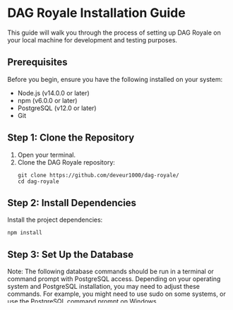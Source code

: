 # DAG Royale Installation Guide

This guide will walk you through the process of setting up DAG Royale on your local machine for development and testing purposes.

## Prerequisites

Before you begin, ensure you have the following installed on your system:

- Node.js (v14.0.0 or later)
- npm (v6.0.0 or later)
- PostgreSQL (v12.0 or later)
- Git

## Step 1: Clone the Repository

1. Open your terminal.
2. Clone the DAG Royale repository:
   ```
   git clone https://github.com/deveur1000/dag-royale/
   cd dag-royale
   ```

## Step 2: Install Dependencies

Install the project dependencies:

```
npm install
```

## Step 3: Set Up the Database

Note: The following database commands should be run in a terminal or command prompt with PostgreSQL access. Depending on your operating system and PostgreSQL installation, you may need to adjust these commands. For example, you might need to use sudo on some systems, or use the PostgreSQL command prompt on Windows.

1. Create a new PostgreSQL database for DAG Royale:
   ```
   CREATE DATABASE dag_royale;
   ```

2. Run the database setup script:
   ```
   psql -U your_postgres_username -d dag_royale -a -f database/setup.sql
   ```
   Replace `your_postgres_username` with your actual PostgreSQL username.

3. Verify that the tables have been created successfully:
   ```
   psql -U your_postgres_username -d dag_royale -c "\dt"
   ```
   You should see `draws` and `distributions` in the list of relations.

## Step 4: Configure Environment Variables

1. Create a `.env` file in the root directory of the project:
   ```
   touch .env
   ```

2. Open the `.env` file in a text editor and add the following variables:
   ```
   DBUSER=your_postgres_username
   PGHOST=localhost
   PGDATABASE=dag_royale
   DBUSERPASSWORD=your_postgres_password
   PGPORT=5432
   PRIVATE_KEY=your_dag_private_key
   PUBLIC_KEY=your_dag_public_key
   CRON_SCHEDULE="0 21 * * *"
   ```
   Replace the placeholder values with your actual PostgreSQL credentials and DAG keys.

## Step 5: Set Up the Constellation Network Connection

1. Ensure you have a DAG wallet set up on the Constellation Network.
2. Replace `your_dag_private_key` and `your_dag_public_key` in the `.env` file with your actual DAG wallet keys.

## Step 6: Start the Application

1. Start the server:
   ```
   npm start
   ```

2. The server should now be running on `http://localhost:3000`.

## Step 7: Access the Application

Open your web browser and navigate to `http://localhost:3000`. You should see the DAG Royale interface.

## Troubleshooting

If you encounter any issues during the installation process, try the following:

1. Ensure all prerequisites are correctly installed and up to date.
2. Double-check that your `.env` file contains the correct information.
3. Make sure your PostgreSQL server is running.
4. Check the console output for any error messages.

If problems persist, please open an issue on the GitHub repository with details about the error you're encountering.

## Development Mode

To run the application in development mode with hot reloading:

```
npm run dev
```

This will start the server using nodemon, which will automatically restart the server when changes are detected in the source files.

## Updating the Application

To update the application to the latest version:

1. Pull the latest changes from the repository:
   ```
   git pull origin main
   ```

2. Install any new dependencies:
   ```
   npm install
   ```

3. Run any new database migrations (if applicable):
   ```
   npm run migrate
   ```

4. Restart the server:
   ```
   npm start
   ```
